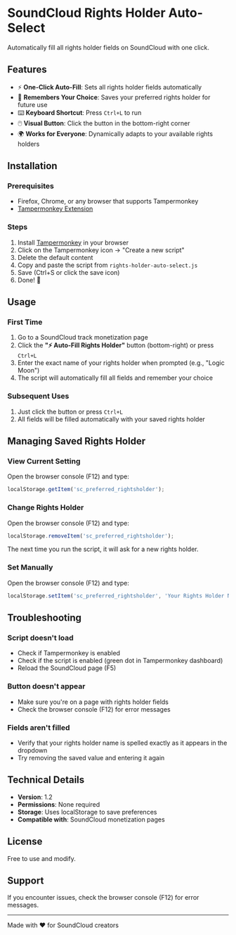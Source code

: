 # SoundCloud Rights Holder Auto-Select

Automatically fill all rights holder fields on SoundCloud with one click.

## Features

- ⚡ **One-Click Auto-Fill**: Sets all rights holder fields automatically
- 💾 **Remembers Your Choice**: Saves your preferred rights holder for future use
- ⌨️ **Keyboard Shortcut**: Press `Ctrl+L` to run
- 🖱️ **Visual Button**: Click the button in the bottom-right corner
- 🌍 **Works for Everyone**: Dynamically adapts to your available rights holders

## Installation

### Prerequisites
- Firefox, Chrome, or any browser that supports Tampermonkey
- [Tampermonkey Extension](https://www.tampermonkey.net/)

### Steps
1. Install [Tampermonkey](https://www.tampermonkey.net/) in your browser
2. Click on the Tampermonkey icon → "Create a new script"
3. Delete the default content
4. Copy and paste the script from `rights-holder-auto-select.js`
5. Save (Ctrl+S or click the save icon)
6. Done! 🎉

## Usage

### First Time
1. Go to a SoundCloud track monetization page
2. Click the **"⚡ Auto-Fill Rights Holder"** button (bottom-right) or press `Ctrl+L`
3. Enter the exact name of your rights holder when prompted (e.g., "Logic Moon")
4. The script will automatically fill all fields and remember your choice

### Subsequent Uses
1. Just click the button or press `Ctrl+L`
2. All fields will be filled automatically with your saved rights holder

## Managing Saved Rights Holder

### View Current Setting
Open the browser console (F12) and type:
```javascript
localStorage.getItem('sc_preferred_rightsholder');
```

### Change Rights Holder
Open the browser console (F12) and type:
```javascript
localStorage.removeItem('sc_preferred_rightsholder');
```
The next time you run the script, it will ask for a new rights holder.

### Set Manually
Open the browser console (F12) and type:
```javascript
localStorage.setItem('sc_preferred_rightsholder', 'Your Rights Holder Name');
```

## Troubleshooting

### Script doesn't load
- Check if Tampermonkey is enabled
- Check if the script is enabled (green dot in Tampermonkey dashboard)
- Reload the SoundCloud page (F5)

### Button doesn't appear
- Make sure you're on a page with rights holder fields
- Check the browser console (F12) for error messages

### Fields aren't filled
- Verify that your rights holder name is spelled exactly as it appears in the dropdown
- Try removing the saved value and entering it again

## Technical Details

- **Version**: 1.2
- **Permissions**: None required
- **Storage**: Uses localStorage to save preferences
- **Compatible with**: SoundCloud monetization pages

## License

Free to use and modify.

## Support

If you encounter issues, check the browser console (F12) for error messages.

---

Made with ❤️ for SoundCloud creators
